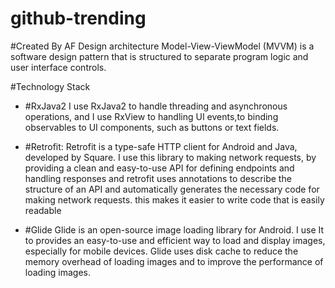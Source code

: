 # github-trending
#Created By AF
Design architecture
Model-View-ViewModel (MVVM) is a software design pattern that is structured to separate program logic and user interface controls.

#Technology Stack
 
 - #RxJava2
   I use RxJava2 to handle threading and asynchronous operations, 
   and I use RxView to handling UI events,to binding observables to UI components, such as buttons or text fields.

 - #Retrofit:
   Retrofit is a type-safe HTTP client for Android and Java, developed by Square. 
   I use this library to making network requests, by providing a clean and easy-to-use API for defining 
   endpoints and handling responses and retrofit uses annotations to describe the structure of an API and automatically
   generates the necessary code for making network requests. this makes it easier to write code that is easily readable

 - #Glide
   Glide is an open-source image loading library for Android. I use It to provides an easy-to-use and efficient way to load and display images,
   especially for mobile devices. 
   Glide uses disk cache to reduce the memory overhead of loading images and to improve the performance of loading images.
